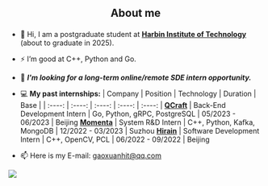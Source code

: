 ## <p align="center">About me</p>

- 👋 Hi, I am a postgraduate student at [**Harbin Institute of Technology**](http://en.hit.edu.cn/) (about to graduate in 2025).

- ⚡ I’m good at C++, Python and Go.

- 🌱 ***I'm looking for a long-term online/remote SDE intern opportunity.***

- 💻 **My past internships:**
   | Company | Position | Technology | Duration | Base |
   | :----: | :----: | :----: | :----: | :----: |
   [**QCraft**](https://www.qcraft.ai/) | Back-End Development Intern | Go, Python, gRPC, PostgreSQL | 05/2023 - 06/2023 | Beijing
   [**Momenta**](https://www.momenta.cn/en/) | System R&D Intern | C++, Python, Kafka, MongoDB | 12/2022 - 03/2023 | Suzhou
   [**Hirain**](http://en.hirain.com/) | Software Development Intern | C++, OpenCV, PCL | 06/2022 - 09/2022 | Beijing
       


- 📫 Here is my E-mail: gaoxuanhit@qq.com

![](https://github-profile-summary-cards.vercel.app/api/cards/stats?username=terry-xuan-gao&theme=github)


<!---
👋🔭🌱📫🎊
### 💞️ Thank for your reading, hope you have a nice day✨✨✨
Terry-GX/Terry-GX is a ✨ special ✨ repository because its `README.md` (this file) appears on your GitHub profile.
You can click the Preview link to take a look at your changes.
- 🔭 I want to be a full-stack developer, and I'll try my best

 <p align="center">
<a href="https://info.flagcounter.com/usLi" ><img src="https://s01.flagcounter.com/count2/usLi/bg_FFFFFF/txt_000000/border_CCCCCC/columns_2/maxflags_6/viewers_0/labels_1/pageviews_0/flags_0/percent_0/" alt="Flag Counter" border="0"></a>
</p>
--->
